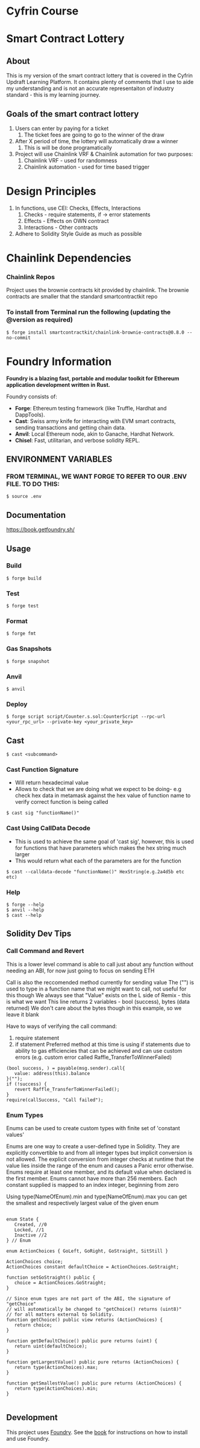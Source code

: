 # Cyfrin Course

# Smart Contract Lottery

## About

This is my version of the smart contract lottery that is covered in the Cyfrin Updraft Learning Platform. It contains plenty of comments that I use to aide my understanding and is not an accurate representaiton of industry standard - this is my learning journey.

## Goals of the smart contract lottery

1. Users can enter by paying for a ticket
   1. The ticket fees are going to go to the winner of the draw
2. After X period of time, the lottery will automatically draw a winner
   1. This is will be done programatically
3. Project will use Chainlink VRF & Chainlink automation for two purposes:
   1. Chainlink VRF - used for randomness
   2. Chainlink automation - used for time based trigger

# Design Principles

1.  In functions, use CEI: Checks, Effects, Interactions
    1.  Checks - require statements, if -> error statements
    2.  Effects - Effects on OWN contract
    3.  Interactions - Other contracts
2.  Adhere to Solidity Style Guide as much as possible

# Chainlink Dependencies

### Chainlink Repos

Project uses the brownie contracts kit provided by chainlink. The brownie contracts are smaller that the standard smartcontractkit repo

### To install from Terminal run the following (updating the @version as required)

```shell
$ forge install smartcontractkit/chainlink-brownie-contracts@0.8.0 --no-commit
```

# Foundry Information

**Foundry is a blazing fast, portable and modular toolkit for Ethereum application development written in Rust.**

Foundry consists of:

- **Forge**: Ethereum testing framework (like Truffle, Hardhat and DappTools).
- **Cast**: Swiss army knife for interacting with EVM smart contracts, sending transactions and getting chain data.
- **Anvil**: Local Ethereum node, akin to Ganache, Hardhat Network.
- **Chisel**: Fast, utilitarian, and verbose solidity REPL.

## ENVIRONMENT VARIABLES

### FROM TERMINAL, WE WANT FORGE TO REFER TO OUR .ENV FILE. TO DO THIS:

```shell
$ source .env
```

## Documentation

https://book.getfoundry.sh/

## Usage

### Build

```shell
$ forge build
```

### Test

```shell
$ forge test
```

### Format

```shell
$ forge fmt
```

### Gas Snapshots

```shell
$ forge snapshot
```

### Anvil

```shell
$ anvil
```

### Deploy

```shell
$ forge script script/Counter.s.sol:CounterScript --rpc-url <your_rpc_url> --private-key <your_private_key>
```

## Cast

```shell
$ cast <subcommand>
```

### Cast Function Signature

- Will return hexadecimal value
- Allows to check that we are doing what we expect to be doing- e.g check hex data in metamask against the hex value of function name to verify correct function is being called

```shell
$ cast sig "functionName()"
```

### Cast Using CallData Decode

- This is used to achieve the same goal of 'cast sig', however, this is used for functions that have parameters which makes the hex string much larger
- This would return what each of the parameters are for the function

```shell
$ cast --calldata-decode "functionName()" HexString(e.g.2a4d5b etc etc)
```

### Help

```shell
$ forge --help
$ anvil --help
$ cast --help
```

## Solidity Dev Tips

### Call Command and Revert

This is a lower level command is able to call just about any function without needing an ABI, for now just going to focus on sending ETH

Call is also the reccomended method currently for sending value
The ("") is used to type in a function name that we might want to call, not useful for this though
We always see that "Value" exists on the L side of Remix - this is what we want
This line returns 2 variables - bool (success), bytes (data returned)
We don't care about the bytes though in this example, so we leave it blank

Have to ways of verifying the call command:

1.  require statement
2.  if statement
    Preferred method at this time is using if statements due to ability to gas efficiencies that can be achieved and can use custom errors (e.g. custom error called Raffle_TransferToWinnerFailed)

```shell
(bool success, ) = payable(msg.sender).call{
   value: address(this).balance
}("");
if (!success) {
   revert Raffle_TransferToWinnerFailed();
}
require(callSuccess, "Call failed");
```

### Enum Types

Enums can be used to create custom types with finite set of 'constant values'

Enums are one way to create a user-defined type in Solidity. They are explicitly convertible to and from all integer types but implicit conversion is not allowed. The explicit conversion from integer checks at runtime that the value lies inside the range of the enum and causes a Panic error otherwise. Enums require at least one member, and its default value when declared is the first member. Enums cannot have more than 256 members. Each constant supplied is mapped to an index integer, beginning from zero

Using type(NameOfEnum).min and type(NameOfEnum).max you can get the smallest and respectively largest value of the given enum

```shell

enum State {
   Created, //0
   Locked, //1
   Inactive //2
} // Enum

enum ActionChoices { GoLeft, GoRight, GoStraight, SitStill }

ActionChoices choice;
ActionChoices constant defaultChoice = ActionChoices.GoStraight;

function setGoStraight() public {
   choice = ActionChoices.GoStraight;
}

// Since enum types are not part of the ABI, the signature of "getChoice"
// will automatically be changed to "getChoice() returns (uint8)"
// for all matters external to Solidity.
function getChoice() public view returns (ActionChoices) {
   return choice;
}

function getDefaultChoice() public pure returns (uint) {
   return uint(defaultChoice);
}

function getLargestValue() public pure returns (ActionChoices) {
   return type(ActionChoices).max;
}

function getSmallestValue() public pure returns (ActionChoices) {
   return type(ActionChoices).min;
}


```

## Development

This project uses [Foundry](https://getfoundry.sh). See the [book](https://book.getfoundry.sh/getting-started/installation.html) for instructions on how to install and use Foundry.

